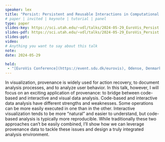 ```yaml
---
speaker: lex
title: "Persist: Persistent and Reusable Interactions in Computational Notebooks"
# paper | invited | keynote | tutorial | panel
type: paper
slides-key: https://sci.utah.edu/~vdl/talks/2024-05-29_EuroVis_Persist.key
slides-pdf: https://sci.utah.edu/~vdl/talks/2024-05-29_EuroVis_Persist.pdf
slides-ppt: 
video:
# Anything you want to say about this talk
note:
date: 2024-05-29

held:
 - "[EuroVis Conference](https://event.sdu.dk/eurovis), Odense, Denmark, 2024-05-29"
---
```

In visualization, provenance is widely used for action recovery, to document analysis processes, and to analyze user behavior. In this talk, however, I will focus on an exciting application of provenance: to bridge between code-based and interactive and visual data analysis. Code-based and interactive data analysis have different strengths and weaknesses. Some operations can be more easily executed in one than in the other. Interactive visualization tends to be more “natural” and easier to understand, but code-based analysis is typically more reproducible. While traditionally these two approaches can’t be easily combined, I’ll show how we can leverage provenance data to tackle these issues and design a truly integrated analysis environment. 